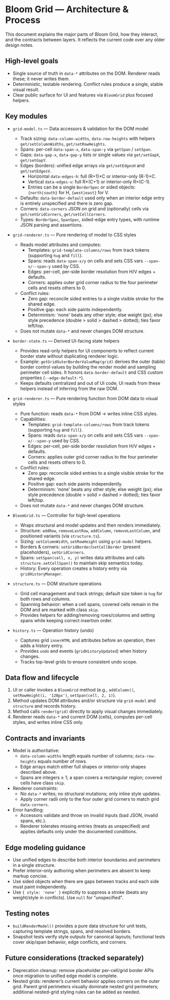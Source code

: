 # Bloom Grid — Architecture & Process

This document explains the major parts of Bloom Grid, how they interact, and the contracts between layers. It reflects the current code over any older design notes.

## High-level goals

- Single source of truth in `data-*` attributes on the DOM. Renderer reads these; it never writes them.
- Deterministic, testable rendering. Conflict rules produce a single, stable visual result.
- Clear public surface for UI and features via `BloomGrid` plus focused helpers.

## Key modules

- `grid-model.ts` — Data accessors & validation for the DOM model

  - Track sizing: `data-column-widths`, `data-row-heights` with helpers `get/setColumnWidths`, `get/setRowHeights`.
  - Spans: per-cell `data-span-x`, `data-span-y` via `getSpan` / `setSpan`.
  - Gaps: `data-gap-x`, `data-gap-y` lists or single values via `get/setGapX`, `get/setGapY`.
  - Edges (borders): unified edge arrays via `get/setEdgesH` and `get/setEdgesV`.
    - Horizontal `data-edges-h`: full (R+1)×C or interior-only (R-1)×C.
    - Vertical `data-edges-v`: full R×(C+1) or interior-only R×(C-1).
    - Entries can be a single `BorderSpec` or sided objects: `{north|south}` for H, `{west|east}` for V.
  - Defaults: `data-border-default` used only when an interior edge entry is entirely unspecified and there is zero gap.
  - Corners: `data-corners` JSON on grid and (optionally) cells via `get/setGridCorners`, `get/setCellCorners`.
  - Types: `BorderSpec`, `SpanSpec`, sided-edge entry types, with runtime JSON parsing and assertions.

- `grid-renderer.ts` — Pure rendering of model to CSS styles

  - Reads model attributes and computes:
    - Templates: `grid-template-columns/rows` from track tokens (supporting `hug` and `fill`).
    - Spans: reads `data-span-x/y` on cells and sets CSS vars `--span-x/--span-y` used by CSS.
    - Edges: per-cell, per-side border resolution from H/V edges + defaults.
    - Corners: applies outer grid corner radius to the four perimeter cells and resets others to 0.
  - Conflict rules:
    - Zero gap: reconcile sided entries to a single visible stroke for the shared edge.
    - Positive gap: each side paints independently.
    - Determinism: 'none' beats any other style; else weight (px); else style precedence (double > solid > dashed > dotted); ties favor left/top.
  - Does not mutate `data-*` and never changes DOM structure.

- `border-state.ts` — Derived UI-facing state helpers

  - Provides read-only helpers for UI components to reflect current border state without duplicating renderer logic.
  - Example: `getGridOuterBorderValueMap(grid)` derives the outer (table) border control values by building the render model and sampling perimeter cell sides. It honors `data-border-default` and CSS custom properties (`--edge-default-*`).
  - Keeps defaults centralized and out of UI code; UI reads from these helpers instead of inferring from the raw DOM.

- `grid-renderer.ts` — Pure rendering function from DOM data to visual styles

  - Pure function: reads `data-*` from DOM → writes inline CSS styles.
  - Capabilities:
    - Templates: `grid-template-columns/rows` from track tokens (supporting `hug` and `fill`).
    - Spans: reads `data-span-x/y` on cells and sets CSS vars `--span-x/--span-y` used by CSS.
    - Edges: per-cell, per-side border resolution from H/V edges + defaults.
    - Corners: applies outer grid corner radius to the four perimeter cells and resets others to 0.
  - Conflict rules:
    - Zero gap: reconcile sided entries to a single visible stroke for the shared edge.
    - Positive gap: each side paints independently.
    - Determinism: 'none' beats any other style; else weight (px); else style precedence (double > solid > dashed > dotted); ties favor left/top.
  - Does not mutate `data-*` and never changes DOM structure.

- `BloomGrid.ts` — Controller for high-level operations

  - Wraps structural and model updates and then renders immediately.
  - Structure: `addRow`, `removeLastRow`, `addColumn`, `removeLastColumn`, and positioned variants (via `structure.ts`).
  - Sizing: `setColumnWidth`, `setRowHeight` using `grid-model` helpers.
  - Borders & corners: `setGridBorder`/`setCellBorder` (present placeholders), `setGridCorners`.
  - Spans: `setSpan(cell, x, y)` writes data attributes and calls `structure.setCellSpan()` to maintain skip semantics today.
  - History: Every operation creates a history entry via `gridHistoryManager`.

- `structure.ts` — DOM structure operations

  - Grid cell management and track strings; default size token is `hug` for both rows and columns.
  - Spanning behavior: when a cell spans, covered cells remain in the DOM and are marked with class `skip`.
  - Provides helpers for adding/removing rows/columns and setting spans while keeping correct insertion order.

- `history.ts` — Operation history (undo)
  - Captures grid `innerHTML` and attributes before an operation, then adds a history entry.
  - Provides `undo` and events (`gridHistoryUpdated`) when history changes.
  - Tracks top-level grids to ensure consistent undo scope.

## Data flow and lifecycle

1. UI or caller invokes a `BloomGrid` method (e.g., `addColumn()`, `setRowHeight(i, '120px')`, `setSpan(cell, 2, 1)`).
2. Method updates DOM attributes and/or structure via `grid-model` and `structure` and records history.
3. Method calls `render(grid)` directly to apply visual changes immediately.
4. Renderer reads `data-*` and current DOM (cells), computes per-cell styles, and writes inline CSS only.

## Contracts and invariants

- Model is authoritative:
  - `data-column-widths` length equals number of columns; `data-row-heights` equals number of rows.
  - Edge arrays match either full shapes or interior-only shapes described above.
  - Spans are integers ≥ 1; a span covers a rectangular region; covered cells have class `skip`.
- Renderer constraints:
  - No `data-*` writes; no structural mutations; only inline style updates.
  - Apply corner radii only to the four outer grid corners to match grid `data-corners`.
- Error handling:
  - Accessors validate and throw on invalid inputs (bad JSON, invalid spans, etc.).
  - Renderer tolerates missing entries (treats as unspecified) and applies defaults only under the documented conditions.

## Edge modeling guidance

- Use unified edges to describe both interior boundaries and perimeters in a single structure.
- Prefer interior-only authoring when perimeters are absent to keep markup concise.
- Use sided objects when there are gaps between tracks and each side must paint independently.
- Use `{ style: 'none' }` explicitly to suppress a stroke (beats any weight/style in conflicts). Use `null` for "unspecified".

## Testing notes

- `buildRenderModel()` provides a pure data structure for unit tests, capturing template strings, spans, and resolved borders.
- Snapshot tests verify style outputs for canonical layouts; functional tests cover skip/span behavior, edge conflicts, and corners.

## Future considerations (tracked separately)

- Deprecation cleanup: remove placeholder per-cell/grid border APIs once migration to unified edge model is complete.
- Nested grids: renderer’s current behavior applies corners on the outer grid. Parent grid perimeters visually dominate nested grid perimeters; additional nested-grid styling rules can be added as needed.
